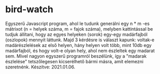 # bird-watch
Egyszerű Javascript program, ahol le tudunk generálni egy n * m -es mátrixot (n = helyek száma, m = fajok száma), melyben kattintással be tudjuk állítani, hogy az egyes helyeken (sorok) egy-egy madárfajból (oszlopok) mennyit láttunk. Majd 3 kérdésre is választ kapunk: voltak-e madárészlelések az első helyen, hány helyen volt több, mint 10db egy madárfajból, és hogy volt-e olyan hely, ahol nem észleltek egy madarat sem. 
Mivel nagyon egyszerű programról beszélünk, így a "madarak észlelése" tetszőlegesen kicserélhető bármi másra, amit elemezni szeretnénk.
Készítve: 2021.01.06.

